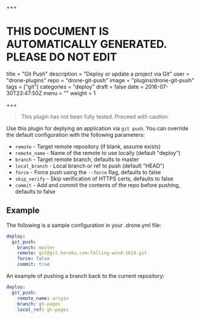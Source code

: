 +++

# THIS DOCUMENT IS AUTOMATICALLY GENERATED. PLEASE DO NOT EDIT

title = "Git Push"
description = "Deploy or update a project via Git"
user = "drone-plugins"
repo = "drone-git-push"
image = "plugins/drone-git-push"
tags = ["git"]
categories = "deploy"
draft = false
date = 2016-07-30T23:47:50Z
menu = ""
weight = 1

+++

> This plugin has not been fully tested. Proceed with caution.

Use this plugin for deplying an application via `git push`. You can override
the default configuration with the following parameters:

* `remote` - Target remote repository (if blank, assume exists)
* `remote_name` - Name of the remote to use locally (default "deploy")
* `branch` - Target remote branch, defaults to master
* `local_branch` - Local branch or ref to push (default "HEAD")
* `force` - Force push using the `--force` flag, defaults to false
* `skip_verify` - Skip verification of HTTPS certs, defaults to false
* `commit` - Add and commit the contents of the repo before pushing, defaults to false

## Example

The following is a sample configuration in your .drone.yml file:

```yaml
deploy:
  git_push:
    branch: master
    remote: git@git.heroku.com:falling-wind-1624.git
    force: false
    commit: true
```

An example of pushing a branch back to the current repository:

```yaml
deploy:
  git_push:
    remote_name: origin
    branch: gh-pages
    local_ref: gh-pages
```
